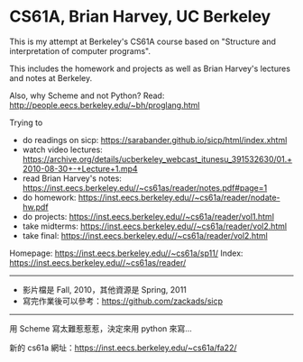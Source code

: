 # CS61A, Brian Harvey, UC Berkeley

This is my attempt at Berkeley's CS61A course based on "Structure and interpretation of computer programs".

This includes the homework and projects as well as Brian Harvey's lectures and notes at Berkeley.

Also, why Scheme and not Python? Read: http://people.eecs.berkeley.edu/~bh/proglang.html

Trying to
 - do readings on sicp: https://sarabander.github.io/sicp/html/index.xhtml
 - watch video lectures: https://archive.org/details/ucberkeley_webcast_itunesu_391532630/01.+2010-08-30+-+Lecture+1.mp4
 - read Brian Harvey's notes: https://inst.eecs.berkeley.edu//~cs61as/reader/notes.pdf#page=1
 - do homework: https://inst.eecs.berkeley.edu//~cs61a/reader/nodate-hw.pdf
 - do projects: https://inst.eecs.berkeley.edu//~cs61a/reader/vol1.html
 - take midterms: https://inst.eecs.berkeley.edu//~cs61a/reader/vol2.html
 - take final: https://inst.eecs.berkeley.edu//~cs61a/reader/vol2.html

Homepage: https://inst.eecs.berkeley.edu//~cs61a/sp11/
Index: https://inst.eecs.berkeley.edu//~cs61as/reader/

---

- 影片檔是 Fall, 2010，其他資源是 Spring, 2011
- 寫完作業後可以參考：https://github.com/zackads/sicp

---

用 Scheme 寫太難惹惹惹，決定來用 python 來寫...

新的 cs61a 網址：https://inst.eecs.berkeley.edu/~cs61a/fa22/